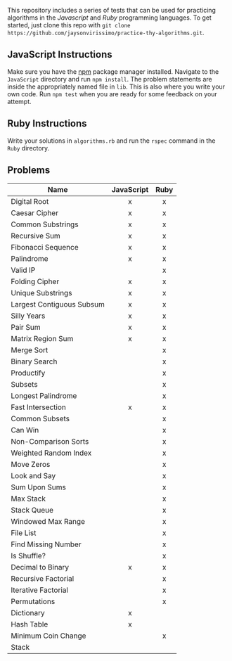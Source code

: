 This repository includes a series of tests that can be used for practicing algorithms in the _Javascript_ and _Ruby_ programming languages.
To get started, just clone this repo with `git clone https://github.com/jaysonvirissimo/practice-thy-algorithms.git`.

## JavaScript Instructions
Make sure you have the [npm](https://www.npmjs.com/) package manager installed.
Navigate to the `JavaScript` directory and run `npm install`.
The problem statements are inside the appropriately named file in `lib`.
This is also where you write your own code.
Run `npm test` when you are ready for some feedback on your attempt.

## Ruby Instructions
Write your solutions in `algorithms.rb` and run the `rspec` command in the `Ruby` directory.

## Problems
| Name                      | JavaScript | Ruby |
| ------------------------- |:----------:| :---:|
| Digital Root              | x          | x    |
| Caesar Cipher             | x          | x    |
| Common Substrings         | x          | x    |
| Recursive Sum             | x          | x    |
| Fibonacci Sequence        | x          | x    |
| Palindrome                | x          | x    |
| Valid IP                  |            | x    |
| Folding Cipher            | x          | x    |
| Unique Substrings         | x          | x    |
| Largest Contiguous Subsum | x          | x    |
| Silly Years               | x          | x    |
| Pair Sum                  | x          | x    |
| Matrix Region Sum         | x          | x    |
| Merge Sort                |            | x    |
| Binary Search             |            | x    |
| Productify                |            | x    |
| Subsets                   |            | x    |
| Longest Palindrome        |            | x    |
| Fast Intersection         | x          | x    |
| Common Subsets            |            | x    |
| Can Win                   |            | x    |
| Non-Comparison Sorts      |            | x    |
| Weighted Random Index     |            | x    |
| Move Zeros                |            | x    |
| Look and Say              |            | x    |
| Sum Upon Sums             |            | x    |
| Max Stack                 |            | x    |
| Stack Queue               |            | x    |
| Windowed Max Range        |            | x    |
| File List                 |            | x    |
| Find Missing Number       |            | x    |
| Is Shuffle?               |            | x    |
| Decimal to Binary         | x          | x    |
| Recursive Factorial       |            | x    |
| Iterative Factorial       |            | x    |
| Permutations              |            | x    |
| Dictionary                | x          |      |
| Hash Table                | x          |      |
| Minimum Coin Change       |            | x    |
| Stack                     |            |      | 
